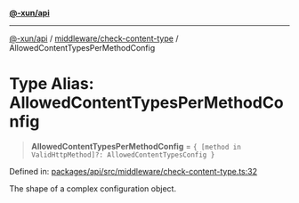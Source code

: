 [**@-xun/api**](../../../README.md)

***

[@-xun/api](../../../README.md) / [middleware/check-content-type](../README.md) / AllowedContentTypesPerMethodConfig

# Type Alias: AllowedContentTypesPerMethodConfig

> **AllowedContentTypesPerMethodConfig** = `{ [method in ValidHttpMethod]?: AllowedContentTypesConfig }`

Defined in: [packages/api/src/middleware/check-content-type.ts:32](https://github.com/Xunnamius/api-utils/blob/f159b4026fbac8d4de769d2a9e8cfaddf85d9e96/packages/api/src/middleware/check-content-type.ts#L32)

The shape of a complex configuration object.
